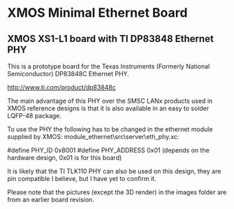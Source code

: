 XMOS Minimal Ethernet Board
===========================

XMOS XS1-L1 board with TI DP83848 Ethernet PHY
----------------------------------------------

This is a prototype board for the
Texas Instruments (Formerly National Semiconductor) DP83848C Ethernet PHY.

http://www.ti.com/product/dp83848c

The main advantage of this PHY over the SMSC LANx products
used in XMOS reference designs is that it is also available
in an easy to solder LQFP-48 package.

To use the PHY the following has to be changed in 
the ethernet module supplied by XMOS: module_ethernet\src\server\eth_phy.xc:

#define PHY_ID 0x8001
#define PHY_ADDRESS 0x01 (depends on the hardware design, 0x01 is for this board)

It is likely that the TI TLK110 PHY can also be used on this design,
they are pin compatible I believe, but I have yet to confirm it.

Please note that the pictures (except the 3D render) in the images folder
are from an earlier board revision.
